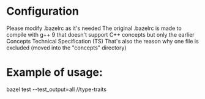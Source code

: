 # Configuration

Please modify .bazelrc as it's needed
The original .bazelrc is made to compile with g++ 9 that doesn't support C++ concepts but only the earlier Concepts Technical Specification (TS)
That's also the reason why one file is excluded (moved into the "concepts" directory)

# Example of usage:

bazel test --test_output=all //type-traits
